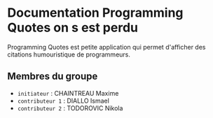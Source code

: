 # Documentation Programming Quotes on s est perdu

Programming Quotes est petite application qui permet d'afficher des citations humouristique de programmeurs. 

## Membres du groupe

- `initiateur` : CHAINTREAU Maxime
- `contributeur 1` : DIALLO Ismael
- `contributeur 2` : TODOROVIC Nikola